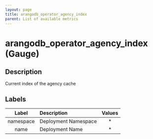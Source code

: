 ```yaml
---
layout: page
title: arangodb_operator_agency_index
parent: List of available metrics
---
```


# arangodb_operator_agency_index (Gauge)

## Description

Current index of the agency cache

## Labels

| Label | Description | Values |
|:---:|:--- |:---:|
| namespace | Deployment Namespace | * |
| name | Deployment Name | * |
